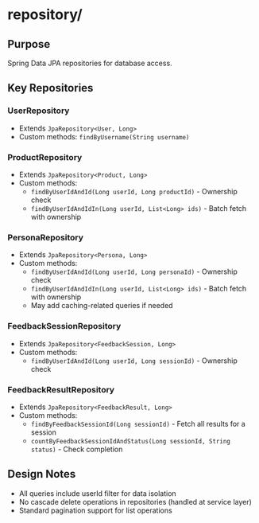 # repository/

## Purpose
Spring Data JPA repositories for database access.

## Key Repositories

### UserRepository
- Extends `JpaRepository<User, Long>`
- Custom methods: `findByUsername(String username)`

### ProductRepository
- Extends `JpaRepository<Product, Long>`
- Custom methods:
  - `findByUserIdAndId(Long userId, Long productId)` - Ownership check
  - `findByUserIdAndIdIn(Long userId, List<Long> ids)` - Batch fetch with ownership

### PersonaRepository
- Extends `JpaRepository<Persona, Long>`
- Custom methods:
  - `findByUserIdAndId(Long userId, Long personaId)` - Ownership check
  - `findByUserIdAndIdIn(Long userId, List<Long> ids)` - Batch fetch with ownership
  - May add caching-related queries if needed

### FeedbackSessionRepository
- Extends `JpaRepository<FeedbackSession, Long>`
- Custom methods:
  - `findByUserIdAndId(Long userId, Long sessionId)` - Ownership check

### FeedbackResultRepository
- Extends `JpaRepository<FeedbackResult, Long>`
- Custom methods:
  - `findByFeedbackSessionId(Long sessionId)` - Fetch all results for a session
  - `countByFeedbackSessionIdAndStatus(Long sessionId, String status)` - Check completion

## Design Notes
- All queries include userId filter for data isolation
- No cascade delete operations in repositories (handled at service layer)
- Standard pagination support for list operations
